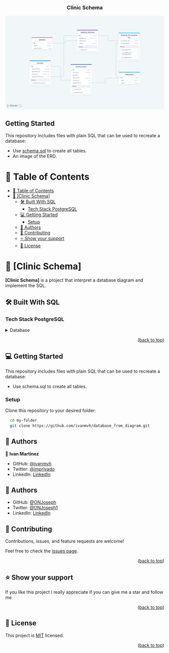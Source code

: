 <div align="center">
  <h3><b>Clinic Schema</b></h3>
</div>

<img src="schema.png" alt="schema" height="auto" />
<br/>

## Getting Started

This repository includes files with plain SQL that can be used to recreate a database:

- Use [schema.sql](./schema.sql) to create all tables.
- An image of the ERD.

<a name="readme-top"></a>


# 📗 Table of Contents

- [📗 Table of Contents](#-table-of-contents)
- [📖 \[Clinic Schema\] ](#-Clinic-schema-)
  - [🛠 Built With SQL](#-built-with-sql)
    - [Tech Stack PostgreSQL](#tech-stack-postgresql)
  - [💻 Getting Started ](#-getting-started-)
    - [Setup](#setup)
  - [👥 Authors ](#-authors-)
  - [🤝 Contributing ](#-contributing-)
  - [⭐️ Show your support ](#️-show-your-support-)
  - [📝 License ](#-license-)

# 📖 [Clinic Schema] <a name="about-project"></a>

**[Clinic Schema]** is a project that interpret a database diagram and implement the SQL.

## 🛠 Built With <a name="built-with">SQL</a>

### Tech Stack <a name="tech-stack">PostgreSQL</a>

<details>
<summary>Database</summary>
  <ul>
    <li><a href="https://www.postgresql.org/">PostgreSQL</a></li>
  </ul>
  <ul>
    <li><a href="https://drawsql.app/teams/im-team/diagrams/clinic">drawsql diagram</a></li>
  </ul>
</details>

<p align="right">(<a href="#readme-top">back to top</a>)</p>

## 💻 Getting Started <a name="getting-started"></a>

This repository includes files with plain SQL that can be used to recreate a database:

- Use schema.sql to create all tables.


### Setup

Clone this repository to your desired folder:


```sh
  cd my-folder
  git clone https://github.com/ivanmvh/database_from_diagram.git
```

## 👥 Authors <a name="authors"></a>

👤 **Ivan Martinez**

- GitHub: [@ivanmvh](https://github.com/ivanmvh)
- Twitter: [@imprivado](https://twitter.com/imprivado)
- LinkedIn: [LinkedIn](https://www.linkedin.com/in/ivan-martinez-von-halle/)

## 👥 Authors <a name="Joseph Ogbole"></a>

- GitHub: [@ONJoseph](https://github.com/ONJoseph)
- Twitter: [@ONJoseph1](https://twitter.com/ONJoseph1)
- LinkedIn: [LinkedIn](https://www.linkedin.com/in/o-n-joseph-ba8425147/)


## 🤝 Contributing <a name="contributing"></a>

Contributions, issues, and feature requests are welcome!

Feel free to check the [issues page](https://github.com/ivanmvh/database_from_diagram/issues).

<p align="right">(<a href="#readme-top">back to top</a>)</p>

## ⭐️ Show your support <a name="support"></a>

If you like this project I really appreciate if you can give me a star and follow me

<p align="right">(<a href="#readme-top">back to top</a>)</p>

## 📝 License <a name="license"></a>

This project is [MIT](./LICENSE) licensed.

<p align="right">(<a href="#readme-top">back to top</a>)</p>
